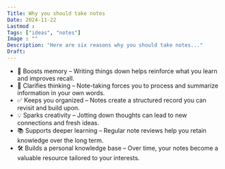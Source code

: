 ```yaml
---
Title: Why you should take notes
Date: 2024-11-22
Lastmod : 
Tags: ["ideas", "notes"]
Image : ""
Description: "Here are six reasons why you should take notes..."
Draft: 
---
```


- 🧠 Boosts memory – Writing things down helps reinforce what you learn and improves recall.
- 🧩 Clarifies thinking – Note-taking forces you to process and summarize information in your own words.
- ✅ Keeps you organized – Notes create a structured record you can revisit and build upon.
- 💡 Sparks creativity – Jotting down thoughts can lead to new connections and fresh ideas.
- 📚 Supports deeper learning – Regular note reviews help you retain knowledge over the long term.
- 🛠️ Builds a personal knowledge base – Over time, your notes become a valuable resource tailored to your interests.